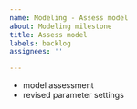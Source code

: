 ```yaml
---
name: Modeling - Assess model
about: Modeling milestone
title: Assess model
labels: backlog
assignees: ''

---
```


- model assessment
- revised parameter settings
